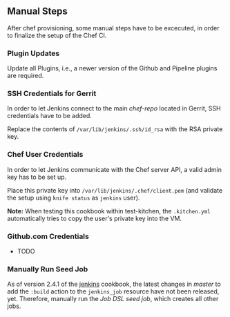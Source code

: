 Manual Steps
------------

After chef provisioning, some manual steps have to be excecuted, in order to finalize the setup of the Chef CI.

### Plugin Updates

Update all Plugins, i.e., a newer version of the Github and Pipeline plugins are required.

### SSH Credentials for Gerrit

In order to let Jenkins connect to the main _chef-repo_ located in Gerrit, SSH credentials have to be added.

Replace the contents of `/var/lib/jenkins/.ssh/id_rsa` with the RSA private key.
  
### Chef User Credentials

In order to let Jenkins communicate with the Chef server API, a valid admin key has to be set up.

Place this private key into `/var/lib/jenkins/.chef/client.pem` (and validate the setup using `knife status` as `jenkins` user).

**Note:** When testing this cookbook within test-kitchen, the `.kitchen.yml` automatically tries to copy the user's private key into the VM.

### Github.com Credentials

* TODO

### Manually Run Seed Job
 
 As of version 2.4.1 of the [jenkins](https://supermarket.chef.io/cookbooks/jenkins) cookbook, the latest changes in _master_ to add the `:build` action to the `jenkins_job` resource have not been released, yet.
 Therefore, manually run the _Job DSL seed job_, which creates all other jobs.
 